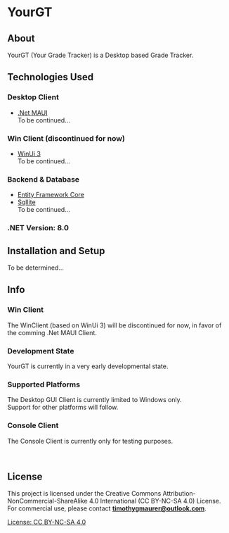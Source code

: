 # YourGT
###

## About
YourGT (Your Grade Tracker) is a Desktop based Grade Tracker.

## Technologies Used
### Desktop Client
- [.Net MAUI](https://dotnet.microsoft.com/en-us/apps/maui) <br>
To be continued...

### Win Client (discontinued for now)
- [WinUi 3](https://learn.microsoft.com/de-de/windows/apps/winui/winui3/) <br>
To be continued...
<!--(FluentUi) <br> -->

### Backend & Database
- [Entity Framework Core](https://learn.microsoft.com/de-de/ef/core/)
- [Sqllite](https://sqlite.org/) <br>
To be continued...

### .NET Version: 8.0

## Installation and Setup
To be determined...

## Info
### Win Client
The WinClient (based on WinUi 3) will be discontinued for now, in favor of the comming .Net MAUI Client.

### Development State
YourGT is currently in a very early developmental state. <br>

### Supported Platforms
The Desktop GUI Client is currently limited to Windows only. <br>
Support for other platforms will follow.

### Console Client
The Console Client is currently only for testing purposes.


<br>


## License
This project is licensed under the Creative Commons Attribution-NonCommercial-ShareAlike 4.0 International (CC BY-NC-SA 4.0) License. For commercial use, please contact **[timothygmaurer@outlook.com](mailto:timothygmaurer@outlook.com)**.

[License: CC BY-NC-SA 4.0](https://creativecommons.org/licenses/by-nc-sa/4.0/)
